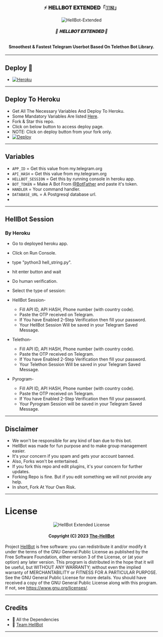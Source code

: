 <h3 align="center">
  <b>⚡️ 𝐇𝐄𝐋𝐋𝐁𝐎𝐓 𝐄𝐗𝐓𝐄𝐍𝐃𝐄𝐃「🇮🇳」⁪⁬⁮⁮⁮</b>
</h3>

<p align="center">
  <img src="https://te.legra.ph/file/540c24ba9e8e4c9a2b8f9.jpg" alt="HellBot-Extended">
</p>

<h6 align="center">
  <b>🍿 𝐇𝐄𝐋𝐋𝐁𝐎𝐓 𝐄𝐗𝐓𝐄𝐍𝐃𝐄𝐃 🍿</b>
</h6>

<h4 align="center">
  <b>Smoothest & Fastest Telegram Userbot Based On Telethon Bot Library.</b>
</h4>

------
## Deploy 🚀
- [![Heroku](https://img.shields.io/badge/HellBot-Deploy%20To%20Heroku-black?style=for-the-badge&logo=heroku)](#Deploy-To-Heroku)

------
## Deploy To Heroku
- Get All The Necessary Variables And Deploy To Heroku.
- Some Mandatory Variables Are listed [Here](#Variables).
- Fork & Star this repo.
- Click on below button to access deploy page.
- NOTE: Click on deploy button from your fork only.
- [![Deploy](https://www.herokucdn.com/deploy/button.svg)](https://heroku.com/deploy?template=https://github.com/MadMax393/Hellbot-Extended)

------
## Variables

- `APP_ID`  =  Get this value from my.telegram.org
- `API_HASH`  =  Get this value from my.telegram.org
- `HELLBOT_SESSION`  =  Get this by running console in heroku app.
- `BOT_TOKEN`  =  Make A Bot From [@BotFather](https://t.me/botfather) and paste it's token.
- `HANDLER`  =  Your command handler.
- `DATABASE_URL`  =  A Postgresql database url.
- 
------
## HellBot Session

### By Heroku
- Go to deployed heroku app.
- Click on Run Console.
- type "python3 hell_string.py".
- hit enter button and wait 
- Do human verification.
- Select the type of session:
 
 - HellBot Session-
    - Fill API ID, API HASH, Phone number (with country code).
    - Paste the OTP received on Telegram.
    - If You have Enabled 2-Step Verification then fill your password.
    - Your HellBot Session Will be saved in your Telegram Saved Message.
 - Telethon-
    - Fill API ID, API HASH, Phone number (with country code).
    - Paste the OTP received on Telegram.
    - If You have Enabled 2-Step Verification then fill your password.
    - Your Telethon Session Will be saved in your Telegram Saved Message.
 - Pyrogram-
    - Fill API ID, API HASH, Phone number (with country code).
    - Paste the OTP received on Telegram.
    - If You have Enabled 2-Step Verification then fill your password.
    - Your Pyrogram Session will be saved in your Telegram Saved Message.
          
------
## Disclaimer
- We won't be responsible for any kind of ban due to this bot.
- HellBot was made for fun purpose and to make group management easier.
- It's your concern if you spam and gets your account banned.
- Also, Forks won't be entertained.
- If you fork this repo and edit plugins, it's your concern for further updates.
- Forking Repo is fine. But if you edit something we will not provide any help.
- In short, Fork At Your Own Risk.

------
# License

<p align="center">
    <img src="https://www.gnu.org/graphics/gplv3-or-later.png" alt="HellBot Extended License">
</p>

<h4 align="center">
    Copyright (C) 2023 <a href="https://github.com/madmax393/HellBot-Extended">The-HellBot</a>
</h4>

Project [HellBot](https://github.com/MadMax393/Hellbot-Extended) is free software: you can redistribute it and/or modify
it under the terms of the GNU General Public License as published by
the Free Software Foundation, either version 3 of the License, or
(at your option) any later version.
This program is distributed in the hope that it will be useful,
but WITHOUT ANY WARRANTY; without even the implied warranty of
MERCHANTABILITY or FITNESS FOR A PARTICULAR PURPOSE.  See the
GNU General Public License for more details.
You should have received a copy of the GNU General Public License
along with this program. If not, see <https://www.gnu.org/licenses/>.

------
## Credits

- 💖 All the Dependencies
- 💖 [Team HellBot](https://github.com/The-HellBot)

------
